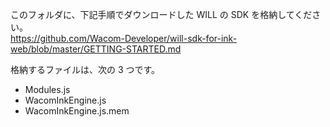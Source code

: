 このフォルダに、下記手順でダウンロードした WILL の SDK を格納してください。  
https://github.com/Wacom-Developer/will-sdk-for-ink-web/blob/master/GETTING-STARTED.md

格納するファイルは、次の 3 つです。

- Modules.js
- WacomInkEngine.js
- WacomInkEngine.js.mem
